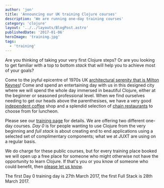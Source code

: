 ```yaml
---
author: 'jon'
title: 'Announcing our UK training Clojure courses'
description: 'We are running one-day training courses'
category: 'clojure'
layout: '../../layouts/BlogPost.astro'
publishedDate: '2017-01-06'
heroImage: 'training.jpg'
tags:
  - 'training'
---
```


Are you thinking of taking your very first Clojure steps? Or are you
looking to get familiar with a top to bottom _stack_ that will help you
to achieve most of your goals?

Come to the joyful epicentre of 1970s UK [architectural serenity that is
Milton
Keynes](https://www.theguardian.com/cities/2016/may/03/struggle-for-the-soul-of-milton-keynes)!
Come and spend an entertaining day with us in this designed city where
we will spend the whole day immersed in beautiful Clojure, either at the
beginner or seasoned professional level. When we find ourselves needing
to get our heads above the parenthesises, we have a very good
[independent coffee](http://www.bogotacoffee.co.uk/mkcoffeehouse.html)
shop and a splendid selection of [chain
restaurants](http://www.thehub-miltonkeynes.com/) to choose from for
luncheon.

Please see our [training page](/training.html) for details. We are
offering two different one-day courses. _Day 0_ is for people wanting to
use Clojure from the very beginning and _full stack_ is about creating
end to end applications using a selected set of complimentary
components; what we at JUXT are using on a regular basis.

We do charge for these public courses, but for every training place
booked we will open up a free place for someone who might otherwise not
have the opportunity to learn Clojure. If that's you or you know of
someone who could benefit, then [please let us know](/contact.html).

The first Day 0 training day is 27th March 2017, the first Full Stack is
28th March 2017.
